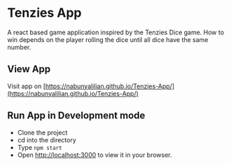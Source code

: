 # Tenzies App

A react based game application inspired by the Tenzies Dice game. How to win depends on the player rolling the dice until all dice have the same number.

## View App

Visit app on [https://nabunyalilian.github.io/Tenzies-App/](https://nabunyalilian.github.io/Tenzies-App/)

## Run App in Development mode

- Clone the project
- cd into the directory
- Type `npm start`
- Open [http://localhost:3000](http://localhost:3000) to view it in your browser.